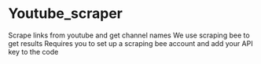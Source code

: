 # Youtube_scraper
Scrape links  from youtube and get channel names
We use  scraping bee to get results
Requires you to set up a scraping bee account and add your API key to the code
